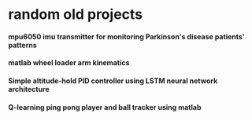 # random old projects

#### mpu6050 imu transmitter for monitoring Parkinson's disease patients' patterns

#### matlab wheel loader arm kinematics

#### Simple altitude-hold PID controller using LSTM neural network architecture

#### Q-learning ping pong player and ball tracker using matlab






